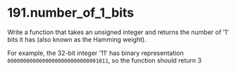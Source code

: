 # 191.number_of_1_bits

Write a function that takes an unsigned integer and returns the number of ’1' bits it has (also known as the Hamming weight).

For example, the 32-bit integer ’11' has binary representation ```00000000000000000000000000001011```, so the function should return 3
